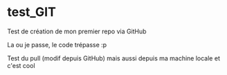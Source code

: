 # test_GIT
Test de création de mon premier repo via GitHub	

La ou je passe, le code trépasse :p

Test du pull (modif depuis GitHub)
mais aussi depuis ma machine locale et c'est cool
